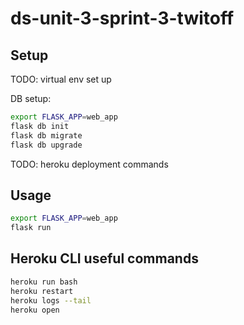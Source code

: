 # ds-unit-3-sprint-3-twitoff

## Setup
TODO: virtual env set up

DB setup:
```sh
export FLASK_APP=web_app
flask db init
flask db migrate
flask db upgrade
```

TODO: heroku deployment commands

## Usage
```sh
export FLASK_APP=web_app
flask run
```

## Heroku CLI useful commands
```sh
heroku run bash
heroku restart
heroku logs --tail
heroku open
```